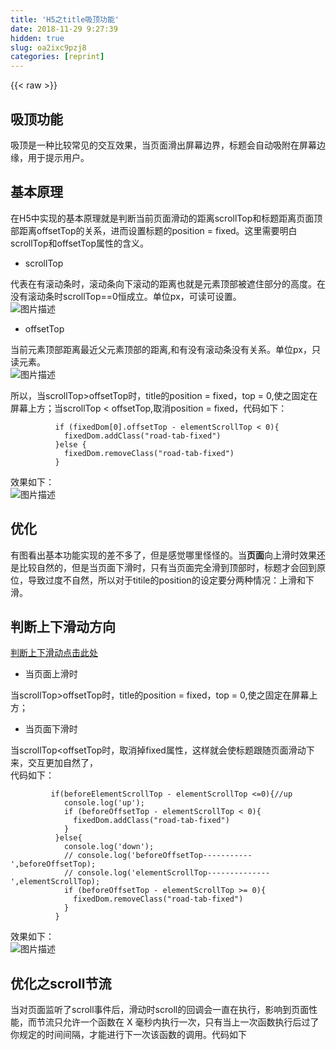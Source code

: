 ```yaml
---
title: 'H5之title吸顶功能' 
date: 2018-11-29 9:27:39
hidden: true
slug: oa2ixc9pzj8
categories: [reprint]
---
```


{{< raw >}}

                    
<h2 id="articleHeader0">&#x5438;&#x9876;&#x529F;&#x80FD;</h2>
<p>&#x5438;&#x9876;&#x662F;&#x4E00;&#x79CD;&#x6BD4;&#x8F83;&#x5E38;&#x89C1;&#x7684;&#x4EA4;&#x4E92;&#x6548;&#x679C;&#xFF0C;&#x5F53;&#x9875;&#x9762;&#x6ED1;&#x51FA;&#x5C4F;&#x5E55;&#x8FB9;&#x754C;&#xFF0C;&#x6807;&#x9898;&#x4F1A;&#x81EA;&#x52A8;&#x5438;&#x9644;&#x5728;&#x5C4F;&#x5E55;&#x8FB9;&#x7F18;&#xFF0C;&#x7528;&#x4E8E;&#x63D0;&#x793A;&#x7528;&#x6237;&#x3002;</p>
<h2 id="articleHeader1">&#x57FA;&#x672C;&#x539F;&#x7406;</h2>
<p>&#x5728;H5&#x4E2D;&#x5B9E;&#x73B0;&#x7684;&#x57FA;&#x672C;&#x539F;&#x7406;&#x5C31;&#x662F;&#x5224;&#x65AD;&#x5F53;&#x524D;&#x9875;&#x9762;&#x6ED1;&#x52A8;&#x7684;&#x8DDD;&#x79BB;scrollTop&#x548C;&#x6807;&#x9898;&#x8DDD;&#x79BB;&#x9875;&#x9762;&#x9876;&#x90E8;&#x8DDD;&#x79BB;offsetTop&#x7684;&#x5173;&#x7CFB;&#xFF0C;&#x8FDB;&#x800C;&#x8BBE;&#x7F6E;&#x6807;&#x9898;&#x7684;position = fixed&#x3002;&#x8FD9;&#x91CC;&#x9700;&#x8981;&#x660E;&#x767D;scrollTop&#x548C;offsetTop&#x5C5E;&#x6027;&#x7684;&#x542B;&#x4E49;&#x3002;</p>
<ul><li>scrollTop</li></ul>
<p>&#x4EE3;&#x8868;&#x5728;&#x6709;&#x6EDA;&#x52A8;&#x6761;&#x65F6;&#xFF0C;&#x6EDA;&#x52A8;&#x6761;&#x5411;&#x4E0B;&#x6EDA;&#x52A8;&#x7684;&#x8DDD;&#x79BB;&#x4E5F;&#x5C31;&#x662F;&#x5143;&#x7D20;&#x9876;&#x90E8;&#x88AB;&#x906E;&#x4F4F;&#x90E8;&#x5206;&#x7684;&#x9AD8;&#x5EA6;&#x3002;&#x5728;&#x6CA1;&#x6709;&#x6EDA;&#x52A8;&#x6761;&#x65F6;scrollTop==0&#x6052;&#x6210;&#x7ACB;&#x3002;&#x5355;&#x4F4D;px&#xFF0C;&#x53EF;&#x8BFB;&#x53EF;&#x8BBE;&#x7F6E;&#x3002;<br><span class="img-wrap"><img data-src="/img/bV8qrU?w=511&amp;h=413" src="https://static.alili.tech/img/bV8qrU?w=511&amp;h=413" alt="&#x56FE;&#x7247;&#x63CF;&#x8FF0;" title="&#x56FE;&#x7247;&#x63CF;&#x8FF0;" style="cursor: pointer; display: inline;"></span></p>
<ul><li>offsetTop</li></ul>
<p>&#x5F53;&#x524D;&#x5143;&#x7D20;&#x9876;&#x90E8;&#x8DDD;&#x79BB;&#x6700;&#x8FD1;&#x7236;&#x5143;&#x7D20;&#x9876;&#x90E8;&#x7684;&#x8DDD;&#x79BB;,&#x548C;&#x6709;&#x6CA1;&#x6709;&#x6EDA;&#x52A8;&#x6761;&#x6CA1;&#x6709;&#x5173;&#x7CFB;&#x3002;&#x5355;&#x4F4D;px&#xFF0C;&#x53EA;&#x8BFB;&#x5143;&#x7D20;&#x3002;<br><span class="img-wrap"><img data-src="/img/bVbbHPC?w=448&amp;h=302" src="https://static.alili.tech/img/bVbbHPC?w=448&amp;h=302" alt="&#x56FE;&#x7247;&#x63CF;&#x8FF0;" title="&#x56FE;&#x7247;&#x63CF;&#x8FF0;" style="cursor: pointer; display: inline;"></span></p>
<p>&#x6240;&#x4EE5;&#xFF0C;&#x5F53;scrollTop&gt;offsetTop&#x65F6;&#xFF0C;title&#x7684;position = fixed&#xFF0C;top = 0,&#x4F7F;&#x4E4B;&#x56FA;&#x5B9A;&#x5728;&#x5C4F;&#x5E55;&#x4E0A;&#x65B9;&#xFF1B;&#x5F53;scrollTop &lt; offsetTop,&#x53D6;&#x6D88;position = fixed&#xFF0C;&#x4EE3;&#x7801;&#x5982;&#x4E0B;&#xFF1A;</p>
<div class="widget-codetool" style="display:none;">
      <div class="widget-codetool--inner">
      <span class="selectCode code-tool" data-toggle="tooltip" data-placement="top" title="" data-original-title="&#x5168;&#x9009;"></span>
      <span type="button" class="copyCode code-tool" data-toggle="tooltip" data-placement="top" data-clipboard-text="          if (fixedDom[0].offsetTop - elementScrollTop &lt; 0){
            fixedDom.addClass(&quot;road-tab-fixed&quot;)
          }else {
            fixedDom.removeClass(&quot;road-tab-fixed&quot;)
          }" title="" data-original-title="&#x590D;&#x5236;"></span>
      <span type="button" class="saveToNote code-tool" data-toggle="tooltip" data-placement="top" title="" data-original-title="&#x653E;&#x8FDB;&#x7B14;&#x8BB0;"></span>
      </div>
      </div><pre class="hljs stylus"><code>          <span class="hljs-keyword">if</span> (fixedDom[<span class="hljs-number">0</span>]<span class="hljs-selector-class">.offsetTop</span> - elementScrollTop &lt; <span class="hljs-number">0</span>){
            fixedDom.addClass(<span class="hljs-string">&quot;road-tab-fixed&quot;</span>)
          }<span class="hljs-keyword">else</span> {
            fixedDom.removeClass(<span class="hljs-string">&quot;road-tab-fixed&quot;</span>)
          }</code></pre>
<p>&#x6548;&#x679C;&#x5982;&#x4E0B;&#xFF1A;<br><span class="img-wrap"><img data-src="/img/bVbbHP9?w=472&amp;h=696" src="https://static.alili.tech/img/bVbbHP9?w=472&amp;h=696" alt="&#x56FE;&#x7247;&#x63CF;&#x8FF0;" title="&#x56FE;&#x7247;&#x63CF;&#x8FF0;" style="cursor: pointer; display: inline;"></span></p>
<h2 id="articleHeader2">&#x4F18;&#x5316;</h2>
<p>&#x6709;&#x56FE;&#x770B;&#x51FA;&#x57FA;&#x672C;&#x529F;&#x80FD;&#x5B9E;&#x73B0;&#x7684;&#x5DEE;&#x4E0D;&#x591A;&#x4E86;&#xFF0C;&#x4F46;&#x662F;&#x611F;&#x89C9;&#x54EA;&#x91CC;&#x602A;&#x602A;&#x7684;&#x3002;&#x5F53;<strong>&#x9875;&#x9762;</strong>&#x5411;&#x4E0A;&#x6ED1;&#x65F6;&#x6548;&#x679C;&#x8FD8;&#x662F;&#x6BD4;&#x8F83;&#x81EA;&#x7136;&#x7684;&#xFF0C;&#x4F46;&#x662F;&#x5F53;&#x9875;&#x9762;&#x4E0B;&#x6ED1;&#x65F6;&#xFF0C;&#x53EA;&#x6709;&#x5F53;&#x9875;&#x9762;&#x5B8C;&#x5168;&#x6ED1;&#x5230;&#x9876;&#x90E8;&#x65F6;&#xFF0C;&#x6807;&#x9898;&#x624D;&#x4F1A;&#x56DE;&#x5230;&#x539F;&#x4F4D;&#xFF0C;&#x5BFC;&#x81F4;&#x8FC7;&#x5EA6;&#x4E0D;&#x81EA;&#x7136;&#xFF0C;&#x6240;&#x4EE5;&#x5BF9;&#x4E8E;titile&#x7684;position&#x7684;&#x8BBE;&#x5B9A;&#x8981;&#x5206;&#x4E24;&#x79CD;&#x60C5;&#x51B5;&#xFF1A;&#x4E0A;&#x6ED1;&#x548C;&#x4E0B;&#x6ED1;&#x3002;</p>
<h2 id="articleHeader3">&#x5224;&#x65AD;&#x4E0A;&#x4E0B;&#x6ED1;&#x52A8;&#x65B9;&#x5411;</h2>
<p><a href="https://segmentfault.com/a/1190000015171176">&#x5224;&#x65AD;&#x4E0A;&#x4E0B;&#x6ED1;&#x52A8;&#x70B9;&#x51FB;&#x6B64;&#x5904;</a></p>
<ul><li>&#x5F53;&#x9875;&#x9762;&#x4E0A;&#x6ED1;&#x65F6;</li></ul>
<p>&#x5F53;scrollTop&gt;offsetTop&#x65F6;&#xFF0C;title&#x7684;position = fixed&#xFF0C;top = 0,&#x4F7F;&#x4E4B;&#x56FA;&#x5B9A;&#x5728;&#x5C4F;&#x5E55;&#x4E0A;&#x65B9;&#xFF1B;</p>
<ul><li>&#x5F53;&#x9875;&#x9762;&#x4E0B;&#x6ED1;&#x65F6;</li></ul>
<p>&#x5F53;scrollTop&lt;offsetTop&#x65F6;&#xFF0C;&#x53D6;&#x6D88;&#x6389;fixed&#x5C5E;&#x6027;&#xFF0C;&#x8FD9;&#x6837;&#x5C31;&#x4F1A;&#x4F7F;&#x6807;&#x9898;&#x8DDF;&#x968F;&#x9875;&#x9762;&#x6ED1;&#x52A8;&#x4E0B;&#x6765;&#xFF0C;&#x4EA4;&#x4E92;&#x66F4;&#x52A0;&#x81EA;&#x7136;&#x4E86;&#xFF0C;<br>&#x4EE3;&#x7801;&#x5982;&#x4E0B;&#xFF1A;</p>
<div class="widget-codetool" style="display:none;">
      <div class="widget-codetool--inner">
      <span class="selectCode code-tool" data-toggle="tooltip" data-placement="top" title="" data-original-title="&#x5168;&#x9009;"></span>
      <span type="button" class="copyCode code-tool" data-toggle="tooltip" data-placement="top" data-clipboard-text="         if(beforeElementScrollTop - elementScrollTop &lt;=0){//up
            console.log(&apos;up&apos;);
            if (beforeOffsetTop - elementScrollTop &lt; 0){
              fixedDom.addClass(&quot;road-tab-fixed&quot;)
            }
          }else{
            console.log(&apos;down&apos;);
            // console.log(&apos;beforeOffsetTop-----------&apos;,beforeOffsetTop);
            // console.log(&apos;elementScrollTop--------------&apos;,elementScrollTop);
            if (beforeOffsetTop - elementScrollTop &gt;= 0){
              fixedDom.removeClass(&quot;road-tab-fixed&quot;)
            }
          }" title="" data-original-title="&#x590D;&#x5236;"></span>
      <span type="button" class="saveToNote code-tool" data-toggle="tooltip" data-placement="top" title="" data-original-title="&#x653E;&#x8FDB;&#x7B14;&#x8BB0;"></span>
      </div>
      </div><pre class="hljs autoit"><code>         <span class="hljs-keyword">if</span>(beforeElementScrollTop - elementScrollTop &lt;=<span class="hljs-number">0</span>){//up
            console.<span class="hljs-built_in">log</span>(<span class="hljs-string">&apos;up&apos;</span>)<span class="hljs-comment">;</span>
            <span class="hljs-keyword">if</span> (beforeOffsetTop - elementScrollTop &lt; <span class="hljs-number">0</span>){
              fixedDom.addClass(<span class="hljs-string">&quot;road-tab-fixed&quot;</span>)
            }
          }<span class="hljs-keyword">else</span>{
            console.<span class="hljs-built_in">log</span>(<span class="hljs-string">&apos;down&apos;</span>)<span class="hljs-comment">;</span>
            // console.<span class="hljs-built_in">log</span>(<span class="hljs-string">&apos;beforeOffsetTop-----------&apos;</span>,beforeOffsetTop)<span class="hljs-comment">;</span>
            // console.<span class="hljs-built_in">log</span>(<span class="hljs-string">&apos;elementScrollTop--------------&apos;</span>,elementScrollTop)<span class="hljs-comment">;</span>
            <span class="hljs-keyword">if</span> (beforeOffsetTop - elementScrollTop &gt;= <span class="hljs-number">0</span>){
              fixedDom.removeClass(<span class="hljs-string">&quot;road-tab-fixed&quot;</span>)
            }
          }</code></pre>
<p>&#x6548;&#x679C;&#x5982;&#x4E0B;&#xFF1A;<br><span class="img-wrap"><img data-src="/img/bVbbHOv?w=320&amp;h=471" src="https://static.alili.tech/img/bVbbHOv?w=320&amp;h=471" alt="&#x56FE;&#x7247;&#x63CF;&#x8FF0;" title="&#x56FE;&#x7247;&#x63CF;&#x8FF0;" style="cursor: pointer;"></span></p>
<h2 id="articleHeader4">&#x4F18;&#x5316;&#x4E4B;scroll&#x8282;&#x6D41;</h2>
<p>&#x5F53;&#x5BF9;&#x9875;&#x9762;&#x76D1;&#x542C;&#x4E86;scroll&#x4E8B;&#x4EF6;&#x540E;&#xFF0C;&#x6ED1;&#x52A8;&#x65F6;scroll&#x7684;&#x56DE;&#x8C03;&#x4F1A;&#x4E00;&#x76F4;&#x5728;&#x6267;&#x884C;&#xFF0C;&#x5F71;&#x54CD;&#x5230;&#x9875;&#x9762;&#x6027;&#x80FD;&#xFF0C;&#x800C;&#x8282;&#x6D41;&#x53EA;&#x5141;&#x8BB8;&#x4E00;&#x4E2A;&#x51FD;&#x6570;&#x5728; X &#x6BEB;&#x79D2;&#x5185;&#x6267;&#x884C;&#x4E00;&#x6B21;&#xFF0C;&#x53EA;&#x6709;&#x5F53;&#x4E0A;&#x4E00;&#x6B21;&#x51FD;&#x6570;&#x6267;&#x884C;&#x540E;&#x8FC7;&#x4E86;&#x4F60;&#x89C4;&#x5B9A;&#x7684;&#x65F6;&#x95F4;&#x95F4;&#x9694;&#xFF0C;&#x624D;&#x80FD;&#x8FDB;&#x884C;&#x4E0B;&#x4E00;&#x6B21;&#x8BE5;&#x51FD;&#x6570;&#x7684;&#x8C03;&#x7528;&#x3002;&#x4EE3;&#x7801;&#x5982;&#x4E0B;</p>
<div class="widget-codetool" style="display:none;">
      <div class="widget-codetool--inner">
      <span class="selectCode code-tool" data-toggle="tooltip" data-placement="top" title="" data-original-title="&#x5168;&#x9009;"></span>
      <span type="button" class="copyCode code-tool" data-toggle="tooltip" data-placement="top" data-clipboard-text="const fixedDom = $(&quot;#road-tab&quot;),
          isIos = utils.getMobileType(),
          tabclass = &quot;road-tab-fixed&quot;;
        let beforeElementScrollTop = 0;
        let beforeOffsetTop = fixedDom[0].offsetTop;
        //scroll&#x8282;&#x6D41;
        const throttle = (func,wait,mustRun) =&gt; {
          var timeout,
            startTime = new Date();

          return function() {
            var context = this,
              args = arguments,
              curTime = new Date()
            clearTimeout(timeout)
            // &#x5982;&#x679C;&#x8FBE;&#x5230;&#x4E86;&#x89C4;&#x5B9A;&#x7684;&#x89E6;&#x53D1;&#x65F6;&#x95F4;&#x95F4;&#x9694;&#xFF0C;&#x89E6;&#x53D1; handler
            if(curTime - startTime &gt;= mustRun){
              beforeElementScrollTop = document.body.scrollTop;
              console.log(&quot;beforelementScrollTop----------&quot;,document.body.scrollTop);
              func.apply(context,args);
              startTime = curTime
              // &#x6CA1;&#x8FBE;&#x5230;&#x89E6;&#x53D1;&#x95F4;&#x9694;&#xFF0C;&#x91CD;&#x65B0;&#x8BBE;&#x5B9A;&#x5B9A;&#x65F6;&#x5668;
            }else{
              timeout = setTimeout(func, wait)
            }
          }
        }
        const winScroll = (e) =&gt; {
          const elementScrollTop=document.body.scrollTop;
          console.log(&apos;elementScrollTop--------------&apos;,elementScrollTop);
          if(beforeElementScrollTop - elementScrollTop &lt;=0){//up
            console.log(&apos;up&apos;);
            if (beforeOffsetTop - elementScrollTop &lt; 0){
              fixedDom.addClass(&quot;road-tab-fixed&quot;)
            }
          }else{
            if (beforeOffsetTop - elementScrollTop &gt;= 0){console.log(&quot;UUUUUU&quot;);
              fixedDom.removeClass(&quot;road-tab-fixed&quot;)
            }
          }
        };
        $(window).off(&quot;scroll&quot;).on(&quot;scroll&quot;, throttle(winScroll,10,100));" title="" data-original-title="&#x590D;&#x5236;"></span>
      <span type="button" class="saveToNote code-tool" data-toggle="tooltip" data-placement="top" title="" data-original-title="&#x653E;&#x8FDB;&#x7B14;&#x8BB0;"></span>
      </div>
      </div><pre class="hljs javascript"><code><span class="hljs-keyword">const</span> fixedDom = $(<span class="hljs-string">&quot;#road-tab&quot;</span>),
          isIos = utils.getMobileType(),
          tabclass = <span class="hljs-string">&quot;road-tab-fixed&quot;</span>;
        <span class="hljs-keyword">let</span> beforeElementScrollTop = <span class="hljs-number">0</span>;
        <span class="hljs-keyword">let</span> beforeOffsetTop = fixedDom[<span class="hljs-number">0</span>].offsetTop;
        <span class="hljs-comment">//scroll&#x8282;&#x6D41;</span>
        <span class="hljs-keyword">const</span> throttle = <span class="hljs-function">(<span class="hljs-params">func,wait,mustRun</span>) =&gt;</span> {
          <span class="hljs-keyword">var</span> timeout,
            startTime = <span class="hljs-keyword">new</span> <span class="hljs-built_in">Date</span>();

          <span class="hljs-keyword">return</span> <span class="hljs-function"><span class="hljs-keyword">function</span>(<span class="hljs-params"></span>) </span>{
            <span class="hljs-keyword">var</span> context = <span class="hljs-keyword">this</span>,
              args = <span class="hljs-built_in">arguments</span>,
              curTime = <span class="hljs-keyword">new</span> <span class="hljs-built_in">Date</span>()
            clearTimeout(timeout)
            <span class="hljs-comment">// &#x5982;&#x679C;&#x8FBE;&#x5230;&#x4E86;&#x89C4;&#x5B9A;&#x7684;&#x89E6;&#x53D1;&#x65F6;&#x95F4;&#x95F4;&#x9694;&#xFF0C;&#x89E6;&#x53D1; handler</span>
            <span class="hljs-keyword">if</span>(curTime - startTime &gt;= mustRun){
              beforeElementScrollTop = <span class="hljs-built_in">document</span>.body.scrollTop;
              <span class="hljs-built_in">console</span>.log(<span class="hljs-string">&quot;beforelementScrollTop----------&quot;</span>,<span class="hljs-built_in">document</span>.body.scrollTop);
              func.apply(context,args);
              startTime = curTime
              <span class="hljs-comment">// &#x6CA1;&#x8FBE;&#x5230;&#x89E6;&#x53D1;&#x95F4;&#x9694;&#xFF0C;&#x91CD;&#x65B0;&#x8BBE;&#x5B9A;&#x5B9A;&#x65F6;&#x5668;</span>
            }<span class="hljs-keyword">else</span>{
              timeout = setTimeout(func, wait)
            }
          }
        }
        <span class="hljs-keyword">const</span> winScroll = <span class="hljs-function">(<span class="hljs-params">e</span>) =&gt;</span> {
          <span class="hljs-keyword">const</span> elementScrollTop=<span class="hljs-built_in">document</span>.body.scrollTop;
          <span class="hljs-built_in">console</span>.log(<span class="hljs-string">&apos;elementScrollTop--------------&apos;</span>,elementScrollTop);
          <span class="hljs-keyword">if</span>(beforeElementScrollTop - elementScrollTop &lt;=<span class="hljs-number">0</span>){<span class="hljs-comment">//up</span>
            <span class="hljs-built_in">console</span>.log(<span class="hljs-string">&apos;up&apos;</span>);
            <span class="hljs-keyword">if</span> (beforeOffsetTop - elementScrollTop &lt; <span class="hljs-number">0</span>){
              fixedDom.addClass(<span class="hljs-string">&quot;road-tab-fixed&quot;</span>)
            }
          }<span class="hljs-keyword">else</span>{
            <span class="hljs-keyword">if</span> (beforeOffsetTop - elementScrollTop &gt;= <span class="hljs-number">0</span>){<span class="hljs-built_in">console</span>.log(<span class="hljs-string">&quot;UUUUUU&quot;</span>);
              fixedDom.removeClass(<span class="hljs-string">&quot;road-tab-fixed&quot;</span>)
            }
          }
        };
        $(<span class="hljs-built_in">window</span>).off(<span class="hljs-string">&quot;scroll&quot;</span>).on(<span class="hljs-string">&quot;scroll&quot;</span>, throttle(winScroll,<span class="hljs-number">10</span>,<span class="hljs-number">100</span>));</code></pre>

                
{{< /raw >}}

# 版权声明
本文资源来源互联网，仅供学习研究使用，版权归该资源的合法拥有者所有，

本文仅用于学习、研究和交流目的。转载请注明出处、完整链接以及原作者。

原作者若认为本站侵犯了您的版权，请联系我们，我们会立即删除！

## 原文标题
H5之title吸顶功能

## 原文链接
[https://segmentfault.com/a/1190000015144427](https://segmentfault.com/a/1190000015144427)

